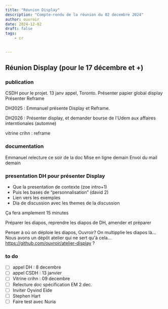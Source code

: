 ```yaml
---
title: "Réunion Display"
description: "Compte-rendu de la réunion du 02 decembre 2024"
author: ouvroir
date: 2024-12-02
draft: false
tags:
    - cr 
    

---
```


## Réunion Display (pour le 17 décembre et +)

### publication 

CSDH pour le projet. 13 janv appel, Toronto. 
Présenter papier global display
Présenter Reframe

DH2025 : Emmanuel présente Display et Reframe.

DH2026 : Présenter display, et demander bourse de l'Udem aux affaires interntionales (automne)

vitrine crihn : reframe 

### documentation

Emmanuel relecture ce soir de la doc 
Mise en ligne demain
Envoi du mail demain

### presentation DH pour présenter Display

- Que la presentation de contexte (zoe intro+1)
- Puis les bases de “personnalisation” (david 2)
- Lien vers les exemples
- Dia de discussion avec les themes de la discussion

Ça fera amplement 15 minutes

Préparer les diapos, reprendre les diapos de DH, amender et préparer

Penser à où on déploie les diapos, Ouvroir? On multipplie les diapos là... Nous avons un dépôt atelier qui ne sert qu'à cela... https://github.com/ouvroir/atelier-display ?

### to do 

- [ ] appel DH : 8 decembre 
- [ ] appel CSDH : 13 janvier
- [ ] Vitrine crihn : 09 decembre
- [ ] Relecture doc spécification EM 2 dec. 
- [ ] Inviter Oyvind Eide
- [ ] Stephen Hart
- [ ] Faire test avec Nuria